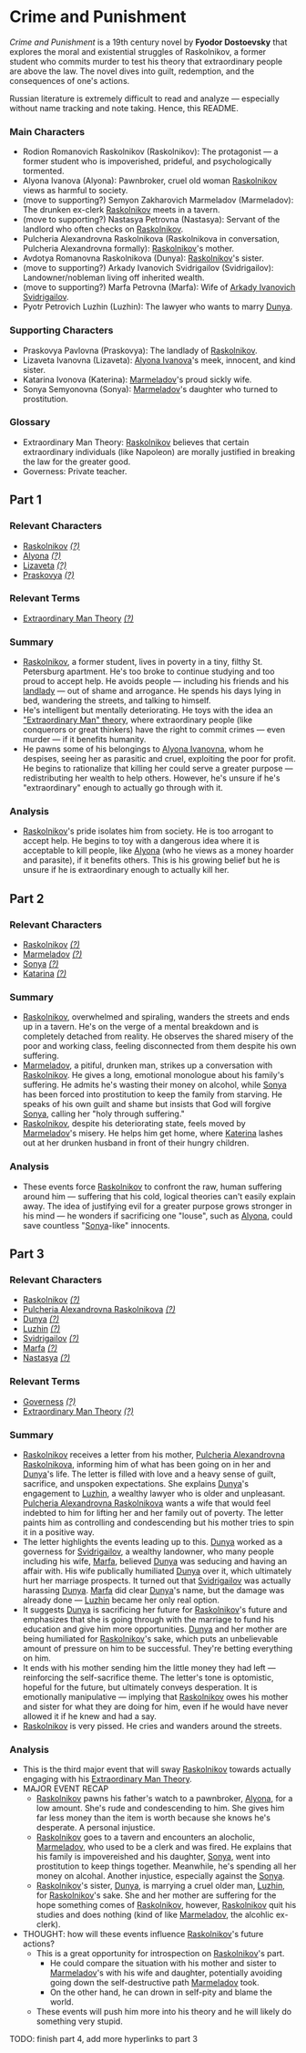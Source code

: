 # Crime and Punishment

<i>Crime and Punishment</i> is a 19th century novel by <b>Fyodor Dostoevsky</b> that explores the moral and existential struggles of Raskolnikov, a former student who commits murder to test his theory that extraordinary people are above the law. The novel dives into guilt, redemption, and the consequences of one's actions.

Russian literature is extremely difficult to read and analyze — especially without name tracking and note taking. Hence, this README.

### Main Characters
- <span id="char-raskolnikov"></span>Rodion Romanovich Raskolnikov (Raskolnikov): The protagonist — a former student who is impoverished, prideful, and psychologically tormented.
- <span id="char-alyona-ivanova"></span>Alyona Ivanova (Alyona): Pawnbroker, cruel old woman [Raskolnikov](#char-raskolnikov) views as harmful to society.
- <span id="char-marmeladov"></span>(move to supporting?) Semyon Zakharovich Marmeladov (Marmeladov): The drunken ex-clerk [Raskolnikov](#char-raskolnikov) meets in a tavern.
- <span id="char-nastasya"></span>(move to supporting?) Nastasya Petrovna (Nastasya): Servant of the landlord who often checks on [Raskolnikov](#char-raskolnikov).
- <span id="char-pulcheria-alexandrovna-raskolnikova"></span>Pulcheria Alexandrovna Raskolnikova (Raskolnikova in conversation, Pulcheria Alexandrovna formally): [Raskolnikov](#char-raskolnikov)'s mother.
- <span id="char-dunya"></span>Avdotya Romanovna Raskolnikova (Dunya): [Raskolnikov](#char-raskolnikov)'s sister.
- <span id="char-arkady-ivanovich-svidrigailov"></span>(move to supporting?) Arkady Ivanovich Svidrigailov (Svidrigailov): Landowner/nobleman living off inherited wealth.
- <span id="char-marfa-petrovna"></span>(move to supporting?) Marfa Petrovna (Marfa): Wife of [Arkady Ivanovich Svidrigailov](#char-arkady-ivanovich-svidrigailov).
- <span id="char-pyotr-petrovich-luzhin"></span>Pyotr Petrovich Luzhin (Luzhin): The lawyer who wants to marry [Dunya](#char-dunya).

### Supporting Characters
- <span id="char-praskovya-pavlovna"></span>Praskovya Pavlovna (Praskovya): The landlady of [Raskolnikov](#char-raskolnikov).
- <span id="char-lizaveta-ivanovna"></span>Lizaveta Ivanovna (Lizaveta): [Alyona Ivanova](#char-alyona-ivanova)'s meek, innocent, and kind sister.
- <span id="char-katarina-ivonova"></span>Katarina Ivonova (Katerina): [Marmeladov](#char-marmeladov)'s proud sickly wife.
- <span id="char-sonya-semyonovna"></span>Sonya Semyonovna (Sonya): [Marmeladov](#char-marmeladov)'s daughter who turned to prostitution.

### Glossary
- <span id="gloss-extraordinary-man-theory"></span>Extraordinary Man Theory: [Raskolnikov](#char-raskolnikov) believes that certain extraordinary individuals (like Napoleon) are morally justified in breaking the law for the greater good.
- <span id="gloss-governess"></span>Governess: Private teacher.

## Part 1

### Relevant Characters
- [Raskolnikov](#char-raskolnikov) <u title="The protagonist — a former student who is impoverished, prideful, and psychologically tormented."><i>(?)</i></u>
- [Alyona](#char-alyona-ivanova) <u title="Pawnbroker, cruel old woman Raskolnikov views as harmful to society."><i>(?)</i></u>
- [Lizaveta](#char-lizaveta-ivanovna) <u title="Alyona's meek, innocent, and kind sister."><i>(?)</i></u>
- [Praskovya](#char-praskovya-pavlovna) <u title="The landlady of Raskolnikov."><i>(?)</i></u>

### Relevant Terms
- [Extraordinary Man Theory](#gloss-extraordinary-man-theory) <u title="Raskolnikov believes that certain extraordinary individuals (like Napoleon) are morally justified in breaking the law for the greater good."><i>(?)</i></u>

### Summary
- [Raskolnikov](#char-raskolnikov), a former student, lives in poverty in a tiny, filthy St. Petersburg apartment. He's too broke to continue studying and too proud to accept help. He avoids people — including his friends and his [landlady](#char-praskovya-pavlovna) — out of shame and arrogance. He spends his days lying in bed, wandering the streets, and talking to himself.
- He's intelligent but mentally deteriorating. He toys with the idea an ["Extraordinary Man" theory](#gloss-extraordinary-man-theory), where extraordinary people (like conquerors or great thinkers) have the right to commit crimes — even murder — if it benefits humanity.
- He pawns some of his belongings to [Alyona Ivanovna](#char-alyona-ivanova), whom he despises, seeing her as parasitic and cruel, exploiting the poor for profit. He begins to rationalize that killing her could serve a greater purpose — redistributing her wealth to help others. However, he's unsure if he's "extraordinary" enough to actually go through with it.

### Analysis
- [Raskolnikov](#char-raskolnikov)'s pride isolates him from society. He is too arrogant to accept help. He begins to toy with a dangerous idea where it is acceptable to kill people, like [Alyona](#char-alyona-ivanova) (who he views as a money hoarder and parasite), if it benefits others. This is his growing belief but he is unsure if he is extraordinary enough to actually kill her.


## Part 2
  
### Relevant Characters
- [Raskolnikov](#char-raskolnikov) <u title="The protagonist — a former student who is impoverished, prideful, and psychologically tormented."><i>(?)</i></u>
- [Marmeladov](#char-marmeladov) <u title="The drunken ex-clerk Raskolnikov meets in a tavern."><i>(?)</i></u>
- [Sonya](#char-sonya-semyonovna) <u title="Marmeladov's daughter who turned to prostitution."><i>(?)</i></u>
- [Katarina](#char-katarina-ivonova) <u title="Marmeladov's proud sickly wife."><i>(?)</i></u>

### Summary
- [Raskolnikov](#char-raskolnikov), overwhelmed and spiraling, wanders the streets and ends up in a tavern. He's on the verge of a mental breakdown and is completely detached from reality. He observes the shared misery of the poor and working class, feeling disconnected from them despite his own suffering.
- [Marmeladov](#char-marmeladov), a pitiful, drunken man, strikes up a conversation with [Raskolnikov](#char-raskolnikov). He gives a long, emotional monologue about his family's suffering. He admits he's wasting their money on alcohol, while [Sonya](#char-sonya-semyonovna) has been forced into prostitution to keep the family from starving. He speaks of his own guilt and shame but insists that God will forgive [Sonya](#char-sonya-semyonovna), calling her "holy through suffering."
- [Raskolnikov](#char-raskolnikov), despite his deteriorating state, feels moved by [Marmeladov](#char-marmeladov)'s misery. He helps him get home, where [Katerina](#char-katarina-ivonova) lashes out at her drunken husband in front of their hungry children.

### Analysis
- These events force [Raskolnikov](#char-raskolnikov) to confront the raw, human suffering around him — suffering that his cold, logical theories can't easily explain away. The idea of justifying evil for a greater purpose grows stronger in his mind — he wonders if sacrificing one "louse", such as [Alyona](#char-alyona-ivanova), could save countless "[Sonya](#char-sonya-semyonovna)-like" innocents.


## Part 3

### Relevant Characters
- [Raskolnikov](#char-raskolnikov) <u title="The protagonist — a former student who is impoverished, prideful, and psychologically tormented."><i>(?)</i></u>
- [Pulcheria Alexandrovna Raskolnikova](#char-pulcheria-alexandrovna-raskolnikova) <u title="Raskolnikov's mother."><i>(?)</i></u>
- [Dunya](#char-dunya) <u title="Raskolnikov's sister."><i>(?)</i></u>
- [Luzhin](#char-pyotr-petrovich-luzhin) <u title="The lawyer who wants to marry Dunya"><i>(?)</i></u>
- [Svidrigailov](#char-arkady-ivanovich-svidrigailov) <u title="Landowner/nobleman living off inherited wealth."><i>(?)</i></u>
- [Marfa](#char-marfa-petrovna) <u title="Wife of Svidrigailov."><i>(?)</i></u>
- [Nastasya](#char-nastasya) <u title="Servant of the landlord who often checks on Raskolnikov."><i>(?)</i></u>

### Relevant Terms
- [Governess](#gloss-governess) <u title="Private teacher."><i>(?)</i></u>
- [Extraordinary Man Theory](#gloss-extraordinary-man-theory) <u title="Raskolnikov believes that certain extraordinary individuals (like Napoleon) are morally justified in breaking the law for the greater good."><i>(?)</i></u>

### Summary
- [Raskolnikov](#char-raskolnikov) receives a letter from his mother, [Pulcheria Alexandrovna Raskolnikova](#char-pulcheria-alexandrovna-raskolnikova), informing him of what has been going on in her and [Dunya](#char-dunya)'s life. The letter is filled with love and a heavy sense of guilt, sacrifice, and unspoken expectations. She explains [Dunya](#char-dunya)'s engagement to [Luzhin](#char-pyotr-petrovich-luzhin), a wealthy lawyer who is older and unpleasant. [Pulcheria Alexandrovna Raskolnikova](#char-pulcheria-alexandrovna-raskolnikova) wants a wife that would feel indebted to him for lifting her and her family out of poverty. The letter paints him as controlling and condescending but his mother tries to spin it in a positive way.
- The letter highlights the events leading up to this. [Dunya](#char-dunya) worked as a governess for [Svidrigailov](#char-arkady-ivanovich-svidrigailov), a wealthy landowner, who many people including his wife, [Marfa](#char-marfa-petrovna), believed [Dunya](#char-dunya) was seducing and having an affair with. His wife publically humiliated [Dunya](#char-dunya) over it, which ultimately hurt her marriage prospects. It turned out that [Svidrigailov](#char-arkady-ivanovich-svidrigailov) was actually harassing [Dunya](#char-dunya). [Marfa](#char-marfa-petrovna) did clear [Dunya](#char-dunya)'s name, but the damage was already done — [Luzhin](#char-pyotr-petrovich-luzhin) became her only real option.
- It suggests [Dunya](#char-dunya) is sacrificing her future for [Raskolnikov](#char-raskolnikov)'s future and emphasizes that she is going through with the marriage to fund his education and give him more opportunities. [Dunya](#char-dunya) and her mother are being humiliated for [Raskolnikov](#char-raskolnikov)'s sake, which puts an unbelievable amount of pressure on him to be successful. They're betting everything on him.
- It ends with his mother sending him the little money they had left — reinforcing the self-sacrifice theme. The letter's tone is optomistic, hopeful for the future, but ultimately conveys desperation. It is emotionally manipulative — implying that [Raskolnikov](#char-raskolnikov) owes his mother and sister for what they are doing for him, even if he would have never allowed it if he knew and had a say.
- [Raskolnikov](#char-raskolnikov) is very pissed. He cries and wanders around the streets.

### Analysis
- This is the third major event that will sway [Raskolnikov](#char-raskolnikov) towards actually engaging with his [Extraordinary Man Theory](#gloss-extraordinary-man-theory).
- MAJOR EVENT RECAP
  - [Raskolnikov](#char-raskolnikov) pawns his father's watch to a pawnbroker, [Alyona](#char-alyona-ivanova), for a low amount. She's rude and condescending to him. She gives him far less money than the item is worth because she knows he's desperate. A personal injustice.
  - [Raskolnikov](#char-raskolnikov) goes to a tavern and encounters an alocholic, [Marmeladov](#char-marmeladov), who used to be a clerk and was fired. He explains that his family is impovereished and his daughter, [Sonya](#char-sonya-semyonovna), went into prostitution to keep things together. Meanwhile, he's spending all her money on alcohal. Another injustice, especially against the [Sonya](#char-sonya-semyonovna).
  - [Raskolnikov](#char-raskolnikov)'s sister, [Dunya](#char-dunya), is marrying a cruel older man, [Luzhin](#char-pyotr-petrovich-luzhin), for [Raskolnikov](#char-raskolnikov)'s sake. She and her mother are suffering for the hope something comes of [Raskolnikov](#char-raskolnikov), however, [Raskolnikov](#char-raskolnikov) quit his studies and does nothing (kind of like [Marmeladov](#char-marmeladov), the alcohlic ex-clerk).
- THOUGHT: how will these events influence [Raskolnikov](#char-raskolnikov)'s future actions?
  - This is a great opportunity for introspection on [Raskolnikov](#char-raskolnikov)'s part.
    - He could compare the situation with his mother and sister to [Marmeladov](#char-marmeladov)'s with his wife and daughter, potentially avoiding going down the self-destructive path [Marmeladov](#char-marmeladov) took.
    - On the other hand, he can drown in self-pity and blame the world.
  - These events will push him more into his theory and he will likely do something very stupid.

TODO: finish part 4, add more hyperlinks to part 3
